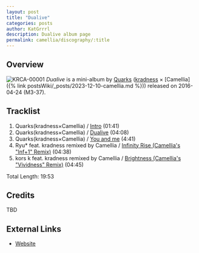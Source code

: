 ```yaml
---
layout: post
title: "Dualive"
categories: posts
author: KatGrrrl
description: Dualive album page
permalink: camellia/discography/:title
---
```


## Overview

![KRCA-00001](https://cdn.camellia.wiki/images/camellia/albums/KRCA-00001.jpg)
*Dualive* is a mini-album by [Quarks](#) ([kradness](#) × [Camellia]({% link postsWiki/_posts/2023-12-10-camellia.md %})) released on 2016-04-24 (M3-37).

## Tracklist

1. Quarks(kradness×Camellia) / [Intro](#) (01:41)
2. Quarks(kradness×Camellia) / [Dualive](#) (04:08)
3. Quarks(kradness×Camellia) / [You and me](#) (4:41)
4. Ryu* feat. kradness remixed by Camellia / [Infinity Rise (Camellia's "Inf+1" Remix)](#) (04:38)
5. kors k feat. kradness remixed by Camellia / [Brightness (Camellia's "Vividness" Remix)](#) (04:45)

Total Length: 19:53

## Credits

TBD

## External Links

* [Website](http://kradness.jp/#section_disco)
